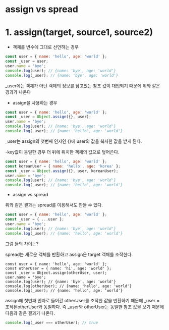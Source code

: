 # assign vs spread

# 1. assign(target, source1, source2)

- 객체를 변수에 그대로 선언하는 경우

```jsx
const user = { name: 'hello', age: 'world' };
const _user = user;
user.name = 'bye';
console.log(user); // {name: 'bye', age: 'world'}
console.log(_user); // {name: 'bye', age: 'world'}
```

\_user에는 객체가 아닌 객체의 정보를 담고있는 참조 값이 대입되기 때문에 위와 같은 경과가 나온다

- assign을 사용하는 경우

```jsx
const user = { name: 'hello', age: 'world' };
const _user = Object.assign({}, user);
user.name = 'bye';
console.log(user); // {name: 'bye', age: 'world'}
console.log(_user); // {name: 'hello', age: 'world'}
```

\_user는 assign의 첫번째 인자인 {}에 user의 값을 복사한 값을 받게 된다.

-key값이 동일한 경우 더 뒤에 위치한 객체의 값으로 덮어쓴다.

```jsx
const user = { name: 'hello', age: 'world' };
const koreanUser = { name: 'hello', age: 'korea' };
const _user = Object.assign({}, user, koreanUser);
user.name = 'bye';
console.log(user); // {name: 'bye', age: 'world'}
console.log(_user); // {name: 'hello', age: 'world'}
```

- assign vs spread

위와 같은 결과는 spread를 이용해서도 만들 수 있다.

```jsx
const user = { name: 'hello', age: 'world' };
const _user = { ...user };
user.name = 'bye';
console.log(user); // {name: 'bye', age: 'world'}
console.log(_user); // {name: 'hello', age: 'world'}
```

그럼 둘의 차이는?

spread는 새로운 객체를 반환하고 assign은 target 객체를 조작한다.

```tsx
const user = { name: 'hello', age: 'world' };
const otherUser = { name: 'hi', age: 'world' };
const _user = Object.assign(otherUser, user);
user.name = 'bye';
console.log(user); // {name: 'bye', age: 'world'}
console.log(otherUser); // {name: 'hello', age: 'world'}
console.log(_user); // {name: 'hello', age: 'world'}
```

assign에 첫번째 인자로 들어간 otherUser를 조작한 값을 반환하기 때문에
\_user = 조작된otherUser와 동일하다.
즉 \_user와 otherUser는 동일한 참조 값을 보기 때문에 다음과 같은 결과가 나온다.

```jsx
console.log(_user === otherUser); // true
```
